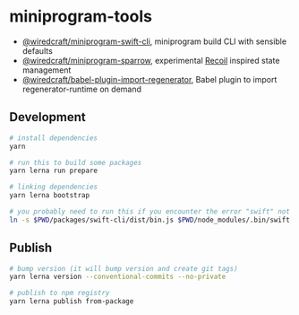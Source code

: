 # miniprogram-tools

- [@wiredcraft/miniprogram-swift-cli](https://github.com/wiredcraft/miniprogram-tools/tree/master/packages/swift-cli), miniprogram build CLI with sensible defaults
- [@wiredcraft/miniprogram-sparrow](https://github.com/wiredcraft/miniprogram-tools/tree/master/packages/sparrow), experimental [Recoil](https://github.com/facebookexperimental/Recoil) inspired state management
- [@wiredcraft/babel-plugin-import-regenerator](https://github.com/wiredcraft/miniprogram-tools/tree/master/packages/babel-plugin-import-regenerator), Babel plugin to import regenerator-runtime on demand

## Development

```bash
# install dependencies
yarn

# run this to build some packages
yarn lerna run prepare

# linking dependencies
yarn lerna bootstrap

# you probably need to run this if you encounter the error "swift" not found
ln -s $PWD/packages/swift-cli/dist/bin.js $PWD/node_modules/.bin/swift
```

## Publish

```bash
# bump version (it will bump version and create git tags)
yarn lerna version --conventional-commits --no-private

# publish to npm registry
yarn lerna publish from-package
```

